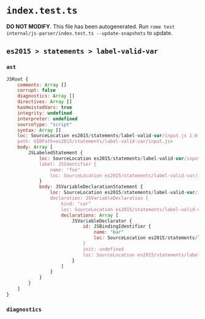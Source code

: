 # `index.test.ts`

**DO NOT MODIFY**. This file has been autogenerated. Run `rome test internal/js-parser/index.test.ts --update-snapshots` to update.

## `es2015 > statements > label-valid-var`

### `ast`

```javascript
JSRoot {
	comments: Array []
	corrupt: false
	diagnostics: Array []
	directives: Array []
	hasHoistedVars: true
	integrity: undefined
	interpreter: undefined
	sourceType: "script"
	syntax: Array []
	loc: SourceLocation es2015/statements/label-valid-var/input.js 1:0-2:0
	path: UIDPath<es2015/statements/label-valid-var/input.js>
	body: Array [
		JSLabeledStatement {
			loc: SourceLocation es2015/statements/label-valid-var/input.js 1:0-1:13
			label: JSIdentifier {
				name: "foo"
				loc: SourceLocation es2015/statements/label-valid-var/input.js 1:0-1:3 (foo)
			}
			body: JSVariableDeclarationStatement {
				loc: SourceLocation es2015/statements/label-valid-var/input.js 1:5-1:13
				declaration: JSVariableDeclaration {
					kind: "var"
					loc: SourceLocation es2015/statements/label-valid-var/input.js 1:5-1:13
					declarations: Array [
						JSVariableDeclarator {
							id: JSBindingIdentifier {
								name: "bar"
								loc: SourceLocation es2015/statements/label-valid-var/input.js 1:9-1:12 (bar)
							}
							init: undefined
							loc: SourceLocation es2015/statements/label-valid-var/input.js 1:9-1:12
						}
					]
				}
			}
		}
	]
}
```

### `diagnostics`

```

```
